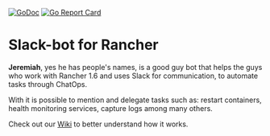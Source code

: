 [![GoDoc](https://godoc.org/github.com/slack-bot-4all/slack-bot?status.svg)](https://godoc.org/github.com/slack-bot-4all/slack-bot) 
[![Go Report Card](https://goreportcard.com/badge/github.com/slack-bot-4all/slack-bot)](https://goreportcard.com/report/github.com/slack-bot-4all/slack-bot)

# Slack-bot for Rancher

**Jeremiah**, yes he has people's names, is a good guy bot that helps the guys who work with Rancher 1.6 and uses Slack for communication, to automate tasks through ChatOps.

With it is possible to mention and delegate tasks such as: restart containers, health monitoring services, capture logs among many others.



Check out our [Wiki](https://github.com/slack-bot-4all/slack-bot/wiki/) to better understand how it works.